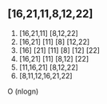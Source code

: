 [16,21,11,8,12,22]
-------
1. [16,21,11]            [8,12,22]
2. [16,21] [11]          [8] [12,22]
3. [16] [21] [11]        [8] [12] [22]
4. [16,21] [11]          [8,12] [22]
5. [11,16,21]            [8,12,22]
6. [8,11,12,16,21,22]


O (nlogn)
